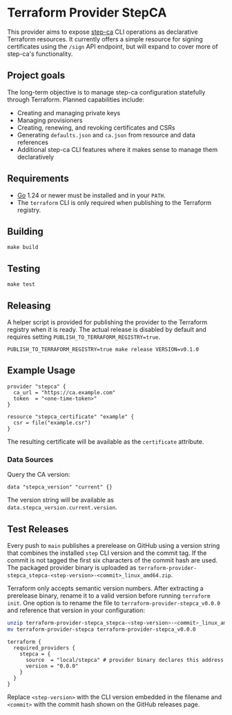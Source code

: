 # Terraform Provider StepCA

This provider aims to expose [step-ca](https://github.com/smallstep/certificates) CLI operations as declarative Terraform resources. It currently offers a simple resource for signing certificates using the `/sign` API endpoint, but will expand to cover more of step-ca's functionality.

## Project goals

The long-term objective is to manage step-ca configuration statefully through Terraform. Planned capabilities include:

- Creating and managing private keys
- Managing provisioners
- Creating, renewing, and revoking certificates and CSRs
- Generating `defaults.json` and `ca.json` from resource and data references
- Additional step-ca CLI features where it makes sense to manage them declaratively

## Requirements

* [Go](https://go.dev/) 1.24 or newer must be installed and in your `PATH`.
* The `terraform` CLI is only required when publishing to the Terraform registry.

## Building

```
make build
```

## Testing

```
make test
```

## Releasing

A helper script is provided for publishing the provider to the Terraform registry when it is ready. The actual release is disabled by default and requires setting `PUBLISH_TO_TERRAFORM_REGISTRY=true`.

```
PUBLISH_TO_TERRAFORM_REGISTRY=true make release VERSION=v0.1.0
```

## Example Usage

```
provider "stepca" {
  ca_url = "https://ca.example.com"
  token  = "<one-time-token>"
}

resource "stepca_certificate" "example" {
  csr = file("example.csr")
}
```

The resulting certificate will be available as the `certificate` attribute.

### Data Sources

Query the CA version:

```hcl
data "stepca_version" "current" {}
```

The version string will be available as `data.stepca_version.current.version`.

## Test Releases

Every push to `main` publishes a prerelease on GitHub using a version string
that combines the installed `step` CLI version and the commit tag. If the commit
is not tagged the first six characters of the commit hash are used. The packaged
provider binary is uploaded as
`terraform-provider-stepca_stepca-<step-version>-<commit>_linux_amd64.zip`.

Terraform only accepts semantic version numbers. After extracting a prerelease
binary, rename it to a valid version before running `terraform init`. One option
is to rename the file to `terraform-provider-stepca_v0.0.0` and reference that
version in your configuration:

```bash
unzip terraform-provider-stepca_stepca-<step-version>-<commit>_linux_amd64.zip
mv terraform-provider-stepca terraform-provider-stepca_v0.0.0
```

```hcl
terraform {
  required_providers {
    stepca = {
      source  = "local/stepca" # provider binary declares this address
      version = "0.0.0"
    }
  }
}
```

Replace `<step-version>` with the CLI version embedded in the filename and
`<commit>` with the commit hash shown on the GitHub releases page.
